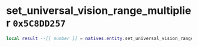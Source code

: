 # set_universal_vision_range_multiplier `0x5C8DD257`

```lua
local result --[[ number ]] = natives.entity.set_universal_vision_range_multiplier(_unk0 --[[ number ]])
```
